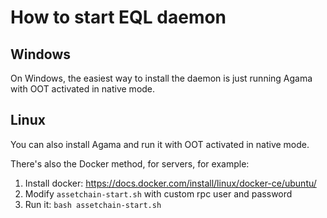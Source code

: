 # How to start EQL daemon

## Windows

On Windows, the easiest way to install the daemon is just running Agama with OOT activated in native mode. 

## Linux

You can also install Agama and run it with OOT activated in native mode. 

There's also the Docker method, for servers, for example:

1. Install docker: https://docs.docker.com/install/linux/docker-ce/ubuntu/
2. Modify `assetchain-start.sh` with custom rpc user and password
3. Run it: `bash assetchain-start.sh`
